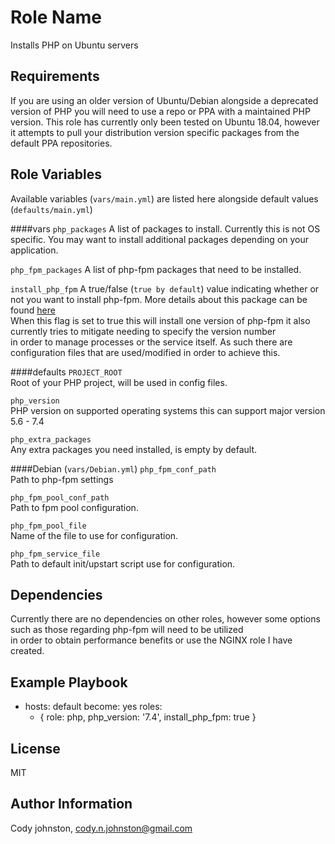 Role Name
=========

Installs PHP on Ubuntu servers

Requirements
------------

If you are using an older version of Ubuntu/Debian alongside a deprecated version of PHP you will need to use a repo or PPA with a maintained PHP version.
This role has currently only been tested on Ubuntu 18.04, however it attempts to pull your distribution version specific packages from the default PPA repositories.

Role Variables
--------------

Available variables (`vars/main.yml`) are listed here alongside default values (`defaults/main.yml`)

####vars
`php_packages`
 A list of packages to install. Currently this is not OS specific. You may want to install additional packages depending on your application. 
 

`php_fpm_packages`
A list of php-fpm packages that need to be installed.


`install_php_fpm`
A true/false (`true by default`) value indicating whether or not you want to install php-fpm. More details about this package can be found [here](https://www.php.net/manual/en/install.fpm.php)   
When this flag is set to true this will install one version of php-fpm it also currently tries to mitigate needing to specify the version number  
in order to manage processes or the service itself. As such there are configuration files that are used/modified in order to achieve this.

####defaults
`PROJECT_ROOT`  
Root of your PHP project, will be used in config files.

`php_version`  
PHP version on supported operating systems this can support major version 5.6 - 7.4

`php_extra_packages`  
Any extra packages you need installed, is empty by default.

####Debian (`vars/Debian.yml`)
`php_fpm_conf_path`  
Path to php-fpm settings

`php_fpm_pool_conf_path`  
Path to fpm pool configuration.

`php_fpm_pool_file`  
Name of the file to use for configuration.

`php_fpm_service_file`  
Path to default init/upstart script use for configuration.

Dependencies
------------

Currently there are no dependencies on other roles, however some options such as those regarding php-fpm will need to be utilized  
in order to obtain performance benefits or use the NGINX role I have created.

Example Playbook
----------------

   - hosts: default
     become: yes
     roles:
       - { role: php, php_version: '7.4', install_php_fpm: true }

License
-------

MIT

Author Information
------------------

Cody johnston, cody.n.johnston@gmail.com
